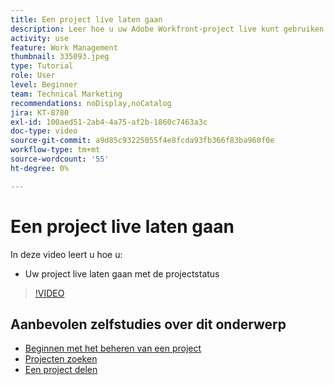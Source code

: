 ```yaml
---
title: Een project live laten gaan
description: Leer hoe u uw Adobe Workfront-project live kunt gebruiken met de projectstatus.
activity: use
feature: Work Management
thumbnail: 335093.jpeg
type: Tutorial
role: User
level: Beginner
team: Technical Marketing
recommendations: noDisplay,noCatalog
jira: KT-8780
exl-id: 100aed51-2ab4-4a75-af2b-1860c7463a3c
doc-type: video
source-git-commit: a9d85c93225055f4e8fcda93fb366f83ba960f0e
workflow-type: tm+mt
source-wordcount: '55'
ht-degree: 0%

---
```


# Een project live laten gaan

In deze video leert u hoe u:

* Uw project live laten gaan met de projectstatus

>[!VIDEO](https://video.tv.adobe.com/v/335093/?quality=12&learn=on)

## Aanbevolen zelfstudies over dit onderwerp

* [Beginnen met het beheren van een project](https://experienceleague.adobe.com/en/docs/workfront-learn/tutorials-workfront/manage-work/projects/getting-started-manage-a-project.md)
* [Projecten zoeken](https://experienceleague.adobe.com/en/docs/workfront-learn/tutorials-workfront/manage-work/projects/find-projects.md)
* [Een project delen](https://experienceleague.adobe.com/en/docs/workfront-learn/tutorials-workfront/manage-work/projects/share-a-project.md)

